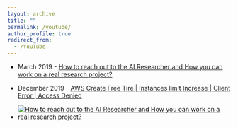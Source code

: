 ```yaml
---
layout: archive
title: ""
permalink: /youtube/
author_profile: true
redirect_from:
  - /YouTube
---
```




* March 2019 - [How to reach out to the AI Researcher and How you can work on a real research project?](https://www.youtube.com/watch?v=TfqwtBQlrJ4&t=1s)

* December 2019 - [AWS Create Free Tire | Instances limit Increase | Client Error | Access Denied](https://www.youtube.com/watch?v=dtTgCvGGEd0&t=12s)


* [![How to reach out to the AI Researcher and How you can work on a real research project?](https://img.youtube.com/vi/TfqwtBQlrJ4/0.jpg)](https://www.youtube.com/watch?v=TfqwtBQlrJ4&t=1s "How to reach out to the AI Researcher and How you can work on a real research project?")